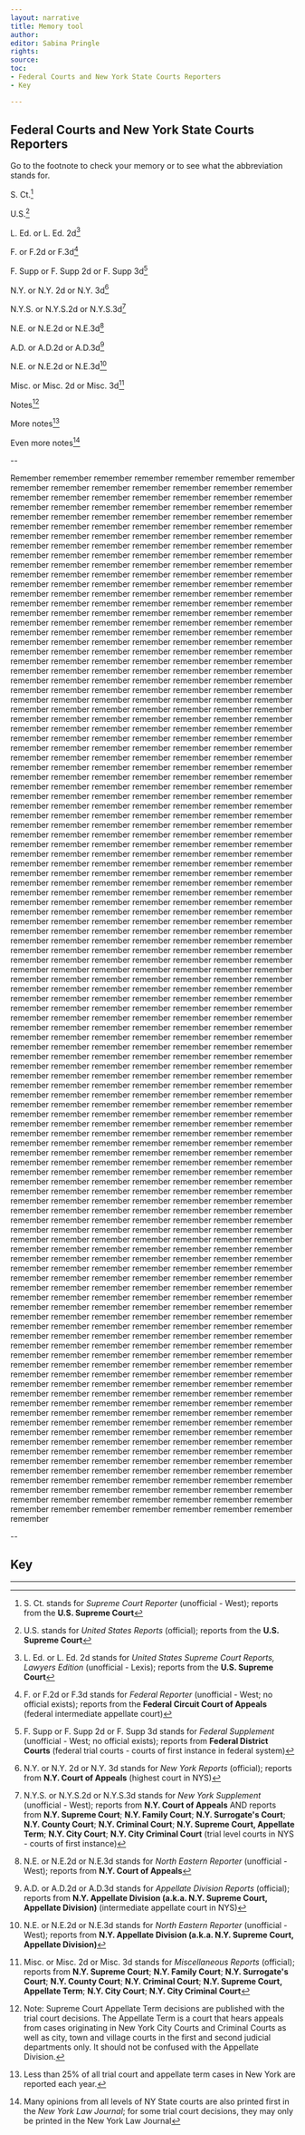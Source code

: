 ```yaml
---
layout: narrative
title: Memory tool
author:
editor: Sabina Pringle
rights:
source:
toc:
- Federal Courts and New York State Courts Reporters
- Key

---
```

## Federal Courts and New York State Courts Reporters

Go to the footnote to check your memory or to see what the abbreviation stands for.

S. Ct.[^1]

U.S.[^2]

L. Ed. or L. Ed. 2d[^3]

F. or F.2d or F.3d[^4]

F. Supp or F. Supp 2d or F. Supp 3d[^5]

N.Y. or N.Y. 2d or N.Y. 3d[^6]

N.Y.S. or N.Y.S.2d or N.Y.S.3d[^7]

N.E. or N.E.2d or N.E.3d[^8]

A.D. or A.D.2d or A.D.3d[^9]

N.E. or N.E.2d or N.E.3d[^10]

Misc. or Misc. 2d or Misc. 3d[^11]

Notes[^12]

More notes[^13]

Even more notes[^14]

--

Remember remember remember remember remember remember remember remember remember remember remember remember remember remember remember remember remember remember remember remember remember remember remember remember remember remember remember remember remember remember remember remember remember remember remember remember remember remember remember remember remember remember remember remember remember remember remember remember remember remember remember remember remember remember remember remember remember remember remember remember remember remember remember remember remember remember remember remember remember remember remember remember remember remember remember remember remember remember remember remember remember remember remember remember remember remember remember remember remember remember remember remember remember remember remember remember remember remember remember remember remember remember remember remember remember remember remember remember remember remember remember remember remember remember remember remember remember remember remember remember remember remember remember remember remember remember remember remember remember remember remember remember remember remember remember remember remember remember remember remember remember remember remember remember remember remember remember remember remember remember remember remember remember remember remember remember remember remember remember remember remember remember remember remember remember remember remember remember remember remember remember remember remember remember remember remember remember remember remember remember remember remember remember remember remember remember remember remember remember remember remember remember remember remember remember remember remember remember remember remember remember remember remember remember remember remember remember remember remember remember remember remember remember remember remember remember remember remember remember remember remember remember remember remember remember remember remember remember remember remember remember remember remember remember remember remember remember remember remember remember remember remember remember remember remember remember remember remember remember remember remember remember remember remember remember remember remember remember remember remember remember remember remember remember remember remember remember remember remember remember remember remember remember remember remember remember remember remember remember remember remember remember remember remember remember remember remember remember remember remember remember remember remember remember remember remember remember remember remember remember remember remember remember remember remember remember remember remember remember remember remember remember remember remember remember remember remember remember remember remember remember remember remember remember remember remember remember remember remember remember remember remember remember remember remember remember remember remember remember remember remember remember remember remember remember remember remember remember remember remember remember remember remember remember remember remember remember remember remember remember remember remember remember remember remember remember remember remember remember remember remember remember remember remember remember remember remember remember remember remember remember remember remember remember remember remember remember remember remember remember remember remember remember remember remember remember remember remember remember remember remember remember remember remember remember remember remember remember remember remember remember remember remember remember remember remember remember remember remember remember remember remember remember remember remember remember remember remember remember remember remember remember remember remember remember remember remember remember remember remember remember remember remember remember remember remember remember remember remember remember remember remember remember remember remember remember remember remember remember remember remember remember remember remember remember remember remember remember remember remember remember remember remember remember remember remember remember remember remember remember remember remember remember remember remember remember remember remember remember remember remember remember remember remember remember remember remember remember remember remember remember remember remember remember remember remember remember remember remember remember remember remember remember remember remember remember remember remember remember remember remember remember remember remember remember remember remember remember remember remember remember remember remember remember remember remember remember remember remember remember remember remember remember remember remember remember remember remember remember remember remember remember remember remember remember remember remember remember remember remember remember remember remember remember remember remember remember remember remember remember remember remember remember remember remember remember remember remember remember remember remember remember remember remember remember remember remember remember remember remember remember remember remember remember remember remember remember remember remember remember remember remember remember remember remember remember remember remember remember remember remember remember remember remember remember remember remember remember remember remember remember remember remember remember remember remember remember remember remember remember remember remember remember remember remember remember remember remember remember remember remember remember remember remember remember remember remember remember remember remember remember remember remember remember remember remember remember remember remember remember remember remember remember remember remember remember remember remember remember remember remember remember remember remember remember remember remember remember remember remember remember remember remember remember remember remember remember remember remember remember remember remember remember remember remember remember remember remember remember remember remember remember remember remember remember remember remember remember remember remember remember remember remember remember remember remember remember remember remember remember remember remember remember remember remember remember remember remember remember remember remember remember remember remember remember remember remember remember remember remember remember remember remember remember remember remember remember remember remember remember remember remember remember remember remember remember remember

--

## Key

[^1]: S. Ct. stands for *Supreme Court Reporter* (unofficial - West); reports from the **U.S. Supreme Court**

[^2]: U.S. stands for *United States Reports* (official); reports from the **U.S. Supreme Court**

[^3]: L. Ed. or L. Ed. 2d[^2] stands for *United States Supreme Court Reports, Lawyers Edition* (unofficial - Lexis); reports from the **U.S. Supreme Court**

[^4]: F. or F.2d or F.3d stands for *Federal Reporter* (unofficial - West; no official exists); reports from the **Federal Circuit Court of Appeals** (federal intermediate appellate court)

[^5]: F. Supp or F. Supp 2d or F. Supp 3d stands for *Federal Supplement* (unofficial - West; no official exists); reports from **Federal District Courts** (federal trial courts - courts of first instance in federal system)

[^6]: N.Y. or N.Y. 2d or N.Y. 3d stands for *New York Reports* (official); reports from **N.Y. Court of Appeals** (highest court in NYS)

[^7]: N.Y.S. or N.Y.S.2d or N.Y.S.3d stands for *New York Supplement* (unofficial - West); reports from **N.Y. Court of Appeals** AND reports from **N.Y. Supreme Court**; **N.Y. Family Court**; **N.Y. Surrogate's Court**; **N.Y. County Court**; **N.Y. Criminal Court**; **N.Y. Supreme Court, Appellate Term**; **N.Y. City Court**; **N.Y. City Criminal Court** (trial level courts in NYS - courts of first instance)

[^8]: N.E. or N.E.2d or N.E.3d stands for *North Eastern Reporter* (unofficial - West); reports from **N.Y. Court of Appeals**

[^9]: A.D. or A.D.2d or A.D.3d stands for *Appellate Division Reports* (official); reports from **N.Y. Appellate Division (a.k.a. N.Y. Supreme Court, Appellate Division)** (intermediate appellate court in NYS)

[^10]: N.E. or N.E.2d or N.E.3d stands for *North Eastern Reporter* (unofficial - West); reports from **N.Y. Appellate Division (a.k.a. N.Y. Supreme Court, Appellate Division)**

[^11]: Misc. or Misc. 2d or Misc. 3d stands for *Miscellaneous Reports* (official); reports from **N.Y. Supreme Court**; **N.Y. Family Court**; **N.Y. Surrogate's Court**; **N.Y. County Court**; **N.Y. Criminal Court**; **N.Y. Supreme Court, Appellate Term**; **N.Y. City Court**; **N.Y. City Criminal Court**

[^12]: Note: Supreme Court Appellate Term decisions are published with the trial court decisions. The Appellate Term is a court that hears appeals from cases originating in New York City Courts and Criminal Courts as well as city, town and village courts in the first and second judicial departments only. It should not be confused with the Appellate Division.

[^13]: Less than 25% of all trial court and appellate term cases in New York are reported each year.

[^14]: Many opinions from all levels of NY State courts are also printed first in the *New York Law Journal*; for some trial court decisions, they may only be printed in the New York Law Journal

---
